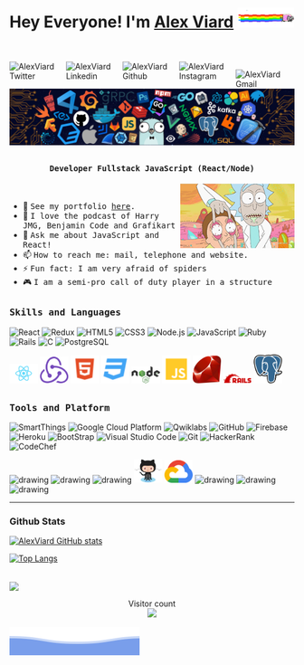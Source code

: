 # Hey Everyone! I'm [Alex Viard](https://github.com/AlexViard) <img src="assets/gifs/nyan-cat.gif" width="100px">
<br><br>
<a href="https://twitter.com/AlexDevv_">
  <img align="left" alt="AlexViard Twitter" width="100px" src="https://img.shields.io/badge/Twitter-1DA1F2?style=for-the-badge&logo=Twitter&logoColor=white" />
</a>
<a href="www.linkedin.com/in/alex-viard">
  <img align="left" alt="AlexViard Linkedin" width="100px" src="https://img.shields.io/badge/Linkedin-0A66C2?style=for-the-badge&logo=Linkedin&logoColor=white" />
</a>
<a href="https://github.com/AlexViard">
  <img align="left" alt="AlexViard Github" width="100px" src="https://img.shields.io/badge/Github-181717?style=for-the-badge&logo=Github&logoColor=white" />
</a>
<a href="www.instagram.com/alex.devv_">
  <img align="left" alt="AlexViard Instagram" width="100px" src="https://img.shields.io/badge/Instagram-E4405F?style=for-the-badge&logo=instagram&logoColor=white" />
</a>

<a href="mailto:alex-viard@hotmail.fr">
  <img align="left" alt="AlexViard Gmail" width="100px" src="https://img.shields.io/badge/outlook-EA4335?style=for-the-badge&logo=microsoft&logoColor=white" />
</a>

<br><br>
![](assets/imgs/header.png)

## <p align="center"><h4 align="center"><samp> Developer Fullstack JavaScript (React/Node) </samp></h4></p>

<div>
<img align="right" src="assets/gifs/rick-&-morty.gif" width="40%"/>
  <br>

- 👷 <samp>See my portfolio [here](#).
- 🔭 <samp>I love the podcast of Harry JMG, Benjamin Code and Grafikart
- 💬 <samp>Ask me about JavaScript and React!
- 📫 <samp>How to reach me: mail, telephone and website.
-  ⚡ <samp>Fun fact: I am very afraid of spiders
- 🎮 <samp> I am a semi-pro call of duty player in a structure
</div> 

##
<h3><b><samp>Skills and Languages</samp></b></h3>

![React](https://img.shields.io/badge/React-61DBFB?style=flat-square&logo=React&logoColor=white)
![Redux](https://img.shields.io/badge/Redux-764abc?style=flat-square&logo=Redux&logoColor=white)
![HTML5](https://img.shields.io/badge/HTML5-E34F26?style=flat-square&logo=HTML5&logoColor=white)
![CSS3](https://img.shields.io/badge/CSS3-1572B6?style=flat-square&logo=CSS3&logoColor=white)
![Node.js](https://img.shields.io/badge/Node-3c873a?style=flat-square&logo=Node&logoColor=white)
![JavaScript](https://img.shields.io/badge/Javascript-f0db4f?style=flat-square&logo=Javascript&logoColor=white)
![Ruby](https://img.shields.io/badge/Ruby-820C02?style=flat-square&logo=Ruby&logoColor=white)
![Rails](https://img.shields.io/badge/Rails-DD1100?style=flat-square&logo=rubyonrails&logoColor=white)
![C](https://img.shields.io/badge/C-27338e?style=flat-square&logo=c&logoColor=white)
![PostgreSQL](https://img.shields.io/badge/PostgreSQL-4479A1?style=flat-square&logo=PostgreSQL&logoColor=white)


<span>
  <img src="assets/imgs/React-icon.svg" alt="drawing" width="50"/>
  <img src="assets/imgs/redux.svg" alt="drawing" width="50"/>
  <img src="assets/imgs/html.svg" alt="drawing" width="50"/>
  <img src="assets/imgs/css.svg" alt="drawing" width="50"/>
  <img src="assets/imgs/Node.js_logo.svg" alt="drawing" width="50"/>
  <img src="assets/imgs/javascript.svg" alt="drawing" width="50"/>
  <img src="assets/imgs/ruby_logo.svg" alt="drawing" width="50"/>
  <img src="assets/imgs/Ruby_On_Rails_Logo.svg" alt="drawing" width="50"/>
  <img src="assets/imgs/Postgresql_elephant.svg" alt="drawing" width="50"/>
</span>
    
##
<h3><b><samp>Tools and Platform</samp></b></h3>

![SmartThings](https://img.shields.io/badge/SmartThings-777BB4?style=flat-square&logo=SmartThings&logoColor=white)
![Google Cloud Platform](https://img.shields.io/badge/Google_Cloud-4285F4?style=flat-square&logo=google-cloud&logoColor=white)
![Qwiklabs](https://img.shields.io/badge/Qwiklabs-F5CD0E?style=flat-square&logo=Qwiklabs&logoColor=800000)
![GitHub](https://img.shields.io/badge/GitHub-181717?style=flat-square&logo=github)
![Firebase](https://img.shields.io/badge/Firebase-ffcb2c?style=flat-square&logo=Firebase&logoColor=DD1100)
![Heroku](https://img.shields.io/badge/Heroku-430098?style=flat-square&logo=Heroku&logoColor=white)
![BootStrap](https://img.shields.io/badge/Bootstrap-7952B3?style=flat-square&logo=bootstrap&logoColor=white)
![Visual Studio Code](https://img.shields.io/badge/Visual_Studio_Code-007ACC?style=flat-square&logo=Visual-Studio-Code&logoColor=white)
![Git](https://img.shields.io/badge/Git-F05032?style=flat-square&logo=Git&logoColor=white)
![HackerRank](https://img.shields.io/badge/HackerRank-107C10?style=flat-square&logo=HackerRank&logoColor=black)
![CodeChef](https://img.shields.io/badge/CodeChef-5B4638?style=flat-square&logo=CodeChef&logoColor=white)
  
<span>
<img src="https://github.com/amandewatnitrr/amandewatnitrr/blob/main/imgs/bootstrap-5-1.svg" alt="drawing" width="50"/>
<img src="https://github.com/amandewatnitrr/amandewatnitrr/blob/main/imgs/firebase-1.svg" alt="drawing" width="30"/>
<img src="https://github.com/amandewatnitrr/amandewatnitrr/blob/main/imgs/git-icon.svg" alt="drawing" width="40"/>
<img src="https://github.com/amandewatnitrr/amandewatnitrr/blob/main/imgs/Octocat.png" alt="drawing" width="50"/>
<img src="https://github.com/amandewatnitrr/amandewatnitrr/blob/main/imgs/google-cloud-1.svg" alt="drawing" width="50"/>
<img src="https://github.com/amandewatnitrr/amandewatnitrr/blob/main/imgs/hackerrank.svg" alt="drawing" width="50"/>
<img src="https://github.com/amandewatnitrr/amandewatnitrr/blob/main/imgs/visual-studio-code.svg" alt="drawing" width="40"/>
<img src="https://github.com/amandewatnitrr/amandewatnitrr/blob/main/imgs/heroku-4.svg" alt="drawing" width="40"/>
</span>

<hr>
  
### Github Stats
  
<p align="center">
  <a href="https://github.com/amandewatnitrr"><span>

  [![AlexViard GitHub stats](https://github-readme-stats.vercel.app/api?username=AlexViard&show_icons=true&theme=tokyonight)](https://github.com/AlexViard)

  [![Top Langs](https://github-readme-stats.vercel.app/api/top-langs/?username=AlexViard&layout=compact)](https://github.com/AlexViard)
    </span></a>
</p>
  
<br>

<img align="center" src="https://user-images.githubusercontent.com/5713670/87202985-820dcb80-c2b6-11ea-9f56-7ec461c497c3.gif" />

<p align="center"> 
  Visitor count<br>
  <img src="https://profile-counter.glitch.me/AlexViard/count.svg" />
</p>
  
![](assets/imgs/bottom_header.svg)